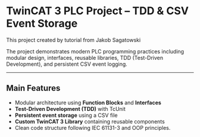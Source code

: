 # TwinCAT 3 PLC Project – TDD & CSV Event Storage

This project created by tutorial from Jakob Sagatowski

The project demonstrates modern PLC programming practices including modular design, interfaces, reusable libraries, TDD (Test-Driven Development), and persistent CSV event logging.

---

##  Main Features

-  Modular architecture using **Function Blocks** and **Interfaces**  
-  **Test-Driven Development (TDD)** with TcUnit  
-  **Persistent event storage** using a CSV file  
-  **Custom TwinCAT 3 Library** containing reusable components  
-  Clean code structure following IEC 61131-3 and OOP principles.
